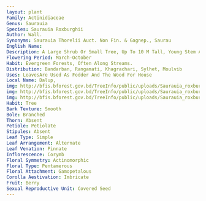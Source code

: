 ```yaml
---
layout: plant
Family: Actinidiaceae
Genus: Saurauia
Species: Saurauia Roxburghii
Author: Wall.
Synonyms: Saurauia Thorelii Auct. Non Fin. & Gagnep., Saurau
English Name: 
Description: A Large Shrub Or Small Tree, Up To 10 M Tall, Young Stem And Branches Covered With Ferruginous-tomentose Hairs, Mixed With Minute Acute Scales. Leaves Simple, Alternate, 10-15 Ã— 2-9 Cm, Elliptic, Elliptic-oblong, Oblanceolate, Base Acute Or Cuneate, Acute Or Shortly Acuminate At The Apex, Margin Obtusely Or Finely Serrulate, Glabrous Above, Tomentose Beneath. Flowers In Axillary Cymes, Thinly Tomentose. Sepals 5, Free, Ovate To Ovate-rounded, Glabrous. Petals 5, White Or Pink, Ovate, Connate At The Base, Rounded At The Apex, Glabrous. Stamens Numerous. Ovary Ovoid, Glabrous, Styles 5, Rarely 6, 1-2 Mm Long, Connate Below. Fruit A Berry, Sub-globose, Fleshy, Whitish. Seeds Numerous, Minute, Brown.
Flowering Period: March-October
Habit: Evergreen Forests, Often Along Streams.
Distribution: Bandarban, Rangamati, Khagrachari, Sylhet, Moulvib
Uses: LeavesAre Used As Fodder And The Wood For House 
Local Name: Dalup, 
img: http://bfis.bforest.gov.bd/TreeInfo/public/uploads/Saurauia_roxburghii.jpg
img: http://bfis.bforest.gov.bd/TreeInfo/public/uploads/Saurauia_roxburghii2.JPG
img: http://bfis.bforest.gov.bd/TreeInfo/public/uploads/Saurauia_roxburghii1.jpg
Habit: Tree
Bark Texture: Smooth
Bole: Branched
Thorn: Absent
Petiole: Petiolate
Stipules: Absent
Leaf Type: Simple
Leaf Arrangement: Alternate
Leaf Venation: Pinnate
Inflorescence: Corymb
Floral Symmetry: Actinomorphic
Floral Type: Pentamerous
Floral Attachment: Gamopetalous
Corolla Aestivation: Imbricate
Fruit: Berry
Sexual Reproductive Unit: Covered Seed
---
```


